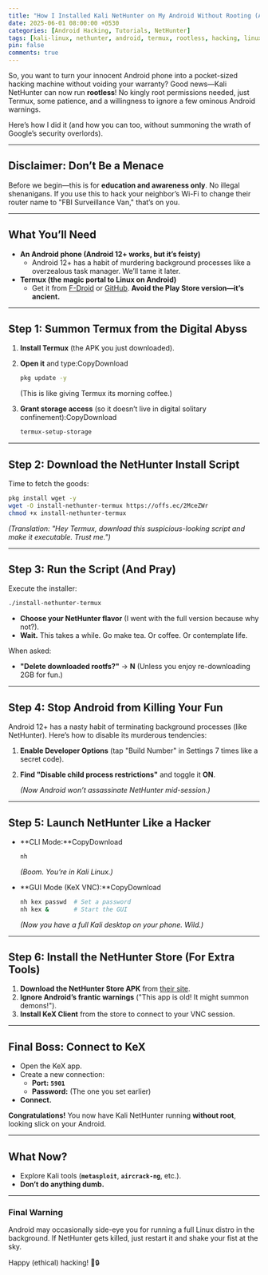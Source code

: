 ```yaml
---
title: "How I Installed Kali NetHunter on My Android Without Rooting (And Lived to Tell the Tale)"
date: 2025-06-01 08:00:00 +0530
categories: [Android Hacking, Tutorials, NetHunter]
tags: [kali-linux, nethunter, android, termux, rootless, hacking, linux-on-android]
pin: false
comments: true
---
```


So, you want to turn your innocent Android phone into a pocket-sized hacking machine without voiding your warranty? Good news—Kali NetHunter can now run **rootless**! No kingly root permissions needed, just Termux, some patience, and a willingness to ignore a few ominous Android warnings.

Here’s how I did it (and how you can too, without summoning the wrath of Google’s security overlords).

---

## **Disclaimer: Don’t Be a Menace**

Before we begin—this is for **education and awareness only**. No illegal shenanigans. If you use this to hack your neighbor’s Wi-Fi to change their router name to "FBI Surveillance Van," that’s on you.

---

## **What You’ll Need**

- **An Android phone (Android 12+ works, but it’s feisty)**
    - Android 12+ has a habit of murdering background processes like a overzealous task manager. We’ll tame it later.
- **Termux (the magic portal to Linux on Android)**
    - Get it from [F-Droid](https://f-droid.org/packages/com.termux/) or [GitHub](https://github.com/termux/termux-app/releases). **Avoid the Play Store version—it’s ancient.**

---

## **Step 1: Summon Termux from the Digital Abyss**

1. **Install Termux** (the APK you just downloaded).
2. **Open it** and type:CopyDownload
    
    ```bash
    pkg update -y
    ```
    
    (This is like giving Termux its morning coffee.)
    
3. **Grant storage access** (so it doesn’t live in digital solitary confinement):CopyDownload
    
    ```bash
    termux-setup-storage
    ```
    

---

## **Step 2: Download the NetHunter Install Script**

Time to fetch the goods:

```bash
pkg install wget -y
wget -O install-nethunter-termux https://offs.ec/2MceZWr
chmod +x install-nethunter-termux
```

*(Translation: "Hey Termux, download this suspicious-looking script and make it executable. Trust me.")*

---

## **Step 3: Run the Script (And Pray)**

Execute the installer:

```bash
./install-nethunter-termux
```

- **Choose your NetHunter flavor** (I went with the full version because why not?).
- **Wait.** This takes a while. Go make tea. Or coffee. Or contemplate life.

When asked:

- **"Delete downloaded rootfs?"** → **N** (Unless you enjoy re-downloading 2GB for fun.)

---

## **Step 4: Stop Android from Killing Your Fun**

Android 12+ has a nasty habit of terminating background processes (like NetHunter). Here’s how to disable its murderous tendencies:

1. **Enable Developer Options** (tap "Build Number" in Settings 7 times like a secret code).
2. **Find "Disable child process restrictions"** and toggle it **ON**.
    
    *(Now Android won’t assassinate NetHunter mid-session.)*
    

---

## **Step 5: Launch NetHunter Like a Hacker**

- **CLI Mode:**CopyDownload
    
    ```bash
    nh
    ```
    
    *(Boom. You’re in Kali Linux.)*
    
- **GUI Mode (KeX VNC):**CopyDownload
    
    ```bash
    nh kex passwd  # Set a password
    nh kex &       # Start the GUI
    ```
    
    *(Now you have a full Kali desktop on your phone. Wild.)*
    

---

## **Step 6: Install the NetHunter Store (For Extra Tools)**

1. **Download the NetHunter Store APK** from [their site](https://store.nethunter.com/).
2. **Ignore Android’s frantic warnings** ("This app is old! It might summon demons!").
3. **Install KeX Client** from the store to connect to your VNC session.

---

## **Final Boss: Connect to KeX**

- Open the KeX app.
- Create a new connection:
    - **Port:** **`5901`**
    - **Password:** (The one you set earlier)
- **Connect.**

**Congratulations!** You now have Kali NetHunter running **without root**, looking slick on your Android.

---

## **What Now?**

- Explore Kali tools (**`metasploit`**, **`aircrack-ng`**, etc.).
- **Don’t do anything dumb.**

---

### **Final Warning**

Android may occasionally side-eye you for running a full Linux distro in the background. If NetHunter gets killed, just restart it and shake your fist at the sky.

Happy (ethical) hacking! 🚀🔒
